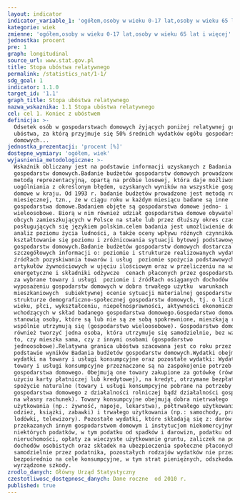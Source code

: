 ```yaml
---
layout: indicator
indicator_variable_1: 'ogółem,osoby w wieku 0-17 lat,osoby w wieku 65 lat i więcej'
kategorie: wiek
zmienne: 'ogółem,osoby w wieku 0-17 lat,osoby w wieku 65 lat i więcej'
jednostka: procent
pre: 1
graph: longitudinal
source_url: www.stat.gov.pl
title: Stopa ubóstwa relatywnego
permalink: /statistics_nat/1-1/
sdg_goal: 1
indicator: 1.1.0
target_id: '1.1'
graph_title: Stopa ubóstwa relatywnego
nazwa_wskaznika: 1.1 Stopa ubóstwa relatywnego
cel: cel 1. Koniec z ubóstwem
definicja: >-
  Odsetek osób w gospodarstwach domowych żyjących poniżej relatywnej granicy
  ubóstwa, za którą przyjmuje się 50% średnich wydatków ogółu gospodarstw
  domowych...
jednostka_prezentacji: 'procent [%]'
dostepne_wymiary: 'ogółem, wiek'
wyjasnienia_metodologiczne: >-
  Wskaźnik obliczany jest na podstawie informacji uzyskanych z Badania budżetów
  gospodarstw domowych.Badanie budżetów gospodarstw domowych prowadzone jest
  metodą reprezentacyjną, opartą na próbie losowej, która daje możliwość
  uogólniania z określonym błędem, uzyskanych wyników na wszystkie gospodarstwa
  domowe w kraju. Od 1993 r. badanie budżetów prowadzone jest metodą rotacji
  miesięcznej, tzn., że w ciągu roku w każdym miesiącu badane są inne
  gospodarstwa domowe.Badaniem objęte są gospodarstwa domowe jedno- i
  wieloosobowe. Biorą w nim również udział gospodarstwa domowe obywateli państw
  obcych zamieszkujących w Polsce na stałe lub przez dłuższy okres czasu i
  posługujących się językiem polskim.celem badania jest umożliwienie dokonywania
  analiz poziomu życia ludności, a także oceny wpływu różnych czynników na
  kształtowanie się poziomu i zróżnicowania sytuacji bytowej podstawowych grup
  gospodarstw domowych.Badanie budżetów gospodarstw domowych dostarcza
  szczegółowych informacji o: poziomie i strukturze realizowanych wydatków,
  źródłach pozyskiwania towarów i usług  poziomie spożycia podstawowych
  artykułów żywnościowych w ujęciu ilościowym oraz w przeliczeniu na wartości
  energetyczne i składniki odżywcze  cenach płaconych przez gospodarstwa domowe
  za wybrane towary i usługi  poziomie i źródłach osiąganych dochodów 
  wyposażeniu gospodarstw domowych w dobra trwałego użytku  warunkach
  mieszkaniowych  subiektywnej ocenie sytuacji materialnej gospodarstw domowych 
  strukturze demograficzno-społecznej gospodarstw domowych, tj. o liczbie,
  wieku, płci, wykształceniu, niepełnosprawności, aktywności ekonomicznej osób
  wchodzących w skład badanego gospodarstwa domowego.Gospodarstwo domowe
  stanowią osoby, które są lub nie są ze sobą spokrewnione, mieszkają razem i
  wspólnie utrzymują się (gospodarstwo wieloosobowe). Gospodarstwo domowe może
  również tworzyć jedna osoba, która utrzymuje się samodzielnie, bez względu na
  to, czy mieszka sama, czy z innymi osobami (gospodarstwo
  jednoosobowe).Relatywna granica ubóstwa szacowana jest co roku przez GUS na
  podstawie wyników Badania budżetów gospodarstw domowych.Wydatki obejmują
  wydatki na towary i usługi konsumpcyjne oraz pozostałe wydatki: Wydatki na
  towary i usługi konsumpcyjne przeznaczone są na zaspokojenie potrzeb
  gospodarstwa domowego. Obejmują one towary zakupione za gotówkę (również przy
  użyciu karty płatniczej lub kredytowej), na kredyt, otrzymane bezpłatnie oraz
  spożycie naturalne (towary i usługi konsumpcyjne pobrane na potrzeby
  gospodarstwa domowego z działalności rolniczej bądź działalności gospodarczej
  na własny rachunek). Towary konsumpcyjne obejmują dobra nietrwałego
  użytkowania (np.: żywność, napoje, lekarstwa), półtrwałego użytkowania (np.:
  odzież, książki, zabawki) i trwałego użytkowania (np.: samochody, pralki,
  lodówki, telewizory). Pozostałe wydatki, które składają się z: darów
  przekazanych innym gospodarstwom domowym i instytucjom niekomercyjnym,
  niektórych podatków, w tym podatku od spadków i darowizn, podatku od
  nieruchomości, opłaty za wieczyste użytkowanie gruntu, zaliczek na podatek od
  dochodów osobistych oraz składek na ubezpieczenia społeczne płaconych
  samodzielnie przez podatnika, pozostałych rodzajów wydatków nie przeznaczonych
  bezpośrednio na cele konsumpcyjne, w tym strat pieniężnych, odszkodowań za
  wyrządzone szkody.
zrodlo_danych: Główny Urząd Statystyczny
czestotliwosc_dostępnosc_danych: Dane roczne  od 2010 r.
published: true
---
```

